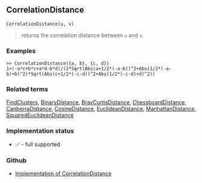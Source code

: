 ## CorrelationDistance

```
CorrelationDistance(u, v)
```
> returns the correlation distance between `u` and `v`.
  
### Examples

```
>> CorrelationDistance({a, b}, {c, d})
1+(-a*c+b*c+a*d-b*d)/(2*Sqrt(Abs(a+1/2*(-a-b))^2+Abs(1/2*(-a-b)+b)^2)*Sqrt(Abs(c+1/2*(-c-d))^2+Abs(1/2*(-c-d)+d)^2))
```

### Related terms 
[FindClusters](FindClusters.md), [BinaryDistance](BinaryDistance.md), [BrayCurtisDistance](BrayCurtisDistance.md), [ChessboardDistance](ChessboardDistance.md), [CanberraDistance](CanberraDistance.md), [CosineDistance](CosineDistance.md), [EuclideanDistance](EuclideanDistance.md), [ManhattanDistance](ManhattanDistance.md), [SquaredEuclideanDistance](SquaredEuclideanDistance.md)






### Implementation status

* &#x2705; - full supported

### Github

* [Implementation of CorrelationDistance](https://github.com/axkr/symja_android_library/blob/master/symja_android_library/matheclipse-core/src/main/java/org/matheclipse/core/builtin/ClusteringFunctions.java#L264) 
